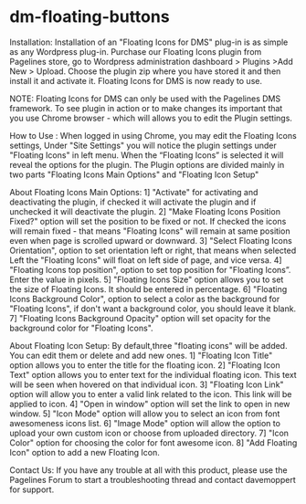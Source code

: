 dm-floating-buttons
===================

Installation:
Installation of an "Floating Icons for DMS" plug-in is as simple as any Wordpress plug-in. Purchase our Floating Icons plugin from Pagelines store, go to Wordpress administration dashboard > Plugins >Add New > Upload. Choose the plugin zip where you have stored it and then install it and activate it. Floating Icons for DMS is now ready to use. 

NOTE: Floating Icons for DMS can only be used with the Pagelines DMS framework. To see plugin in action or to make changes its important that you use Chrome browser - which will allows you to edit the Plugin settings.
		
How to Use :
When logged in using Chrome, you may edit the Floating Icons settings, Under "Site Settings" you will notice the plugin settings under "Floating Icons" in left menu. When the “Floating Icons” is selected it will reveal the options for the plugin. The Plugin options are divided mainly in two parts "Floating Icons Main Options" and "Floating Icon Setup"

About Floating Icons Main Options:
1] "Activate" for activating and deactivating the plugin, if checked it will activate the plugin and if unchecked it will deactivate the plugin.
2] "Make Floating Icons Position Fixed?" option will set the position to be fixed or not. If checked the icons will remain fixed - that means "Floating Icons" will remain at same position even when page is scrolled upward or downward.
3] "Select Floating Icons Orientation", option to set orientation left or right, that means when selected Left the "Floating Icons" will float on left side of page, and vice versa.
4] "Floating Icons top position", option to set top position for "Floating Icons”. Enter the value in pixels.
5] "Floating Icons Size" option allows you to set the size of Floating Icons. It should be entered in percentage.
6] "Floating Icons Background Color", option to select a color as the background for "Floating Icons", if don't want a background color, you should leave it blank.
7] "Floating Icons Background Opacity" option will set opacity for the background color for "Floating Icons".
			
About Floating Icon Setup:
By default,three "floating icons" will be added. You can edit them or delete and add new ones.
1] "Floating Icon Title" option allows you to enter the title for the floating icon.
2] "Floating Icon Text" option allows you to enter text for the individual floating icon. This text will be seen when hovered on that individual icon.
3] "Floating Icon Link" option will allow you to enter a valid link related to the icon. This link will be applied to icon.
4] "Open in window" option will set the link to open in new window.
5] "Icon Mode" option will allow you to select an icon from font awesomeness icons list.
6] "Image Mode" option will allow the option to upload your own custom icon or choose from uploaded directory.
7] "Icon Color" option for choosing the color for font awesome icon.
8] "Add Floating Icon" option to add a new Floating Icon.

Contact Us:
If you have any trouble at all with this product, please use the Pagelines Forum to start a troubleshooting thread and contact davemoppert for support.